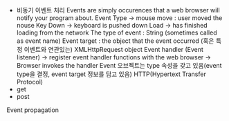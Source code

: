 - 비동기 이벤트 처리
Events are simply occurences that a web browser will notify your program about. 
Event Type -> mouse move : user moved the nouse
Key Down -> keyboard is pushed down
Load -> has finished loading from the network
The type of event : String (sometimes called as event name)
Event target : the object that the event occurred (혹은 특정 이벤트와 연관있는)
XMLHttpRequest object
Event handler (Event listener) -> register event handler functions with the web browser -> Browser invokes the handler
Event 오브젝트는 type 속성을 갖고 있음(event type을 결정, event target 정보를 담고 있음)
HTTP(Hypertext Transfer Protocol)
- get
- post

Event propagation
